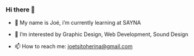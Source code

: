 ### Hi there 👋

- 🌱 My name is Joé, i’m currently learning at SAYNA
- 👯 I’m interested by Graphic Design, Web Development, Sound Design 

- 📫 How to reach me: joetsitoherina@gmail.com 
